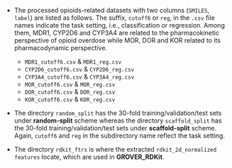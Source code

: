 * The processed opioids-related datasets with two columns (`SMILES`, `label`) are listed as follows. The suffix, `cutoff6` or `reg`, in the `.csv` file names indicate the task setting, i.e., classification or regression. Among them, MDR1, CYP2D6 and CYP3A4 are related to the pharmacokinetic perspective of opioid overdose while MOR, DOR and KOR related to its pharmacodynamic perspective. <br>
    * `MDR1_cutoff6.csv` & `MDR1_reg.csv`
    * `CYP2D6_cutoff6.csv` & `CYP2D6_reg.csv`
    * `CYP3A4_cutoff6.csv` & `CYP3A4_reg.csv`
    * `MOR_cutoff6.csv` & `MOR_reg.csv`
    * `DOR_cutoff6.csv` & `DOR_reg.csv`
    * `KOR_cutoff6.csv` & `KOR_reg.csv`

* The directory `random_split` has the 30-fold training/validation/test sets under **random-split** scheme whereas the directory `scaffold_split` has the 30-fold training/validation/test sets under **scaffold-split** scheme. Again, `cutoff6` and `reg` in the subdirectory name reflect the task setting. 

* The directory `rdkit_ftrs` is where the extracted `rdkit_2d_normalized features` locate, which are used in **GROVER_RDKit**. 